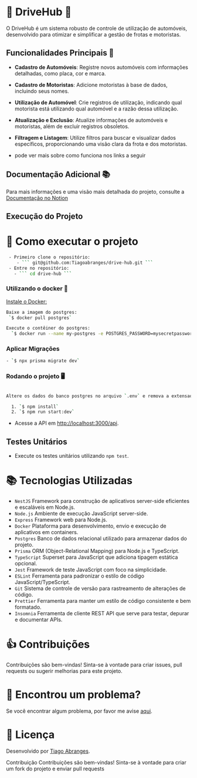 # 🚗 DriveHub 🚗

O DriveHub é um sistema robusto de controle de utilização de automóveis, desenvolvido para otimizar e simplificar a gestão de frotas e motoristas.

## Funcionalidades Principais 🚀

- **Cadastro de Automóveis**: Registre novos automóveis com informações detalhadas, como placa, cor e marca.

- **Cadastro de Motoristas**: Adicione motoristas à base de dados, incluindo seus nomes.

- **Utilização de Automóvel**: Crie registros de utilização, indicando qual motorista está utilizando qual automóvel e a razão dessa utilização.

- **Atualização e Exclusão**: Atualize informações de automóveis e motoristas, além de excluir registros obsoletos.

- **Filtragem e Listagem**: Utilize filtros para buscar e visualizar dados específicos, proporcionando uma visão clara da frota e dos motoristas.

 - pode ver mais sobre como funciona nos links a seguir
## Documentação Adicional 📚

Para mais informações e uma visão mais detalhada do projeto, consulte a <a href="https://www.notion.so/Drive-hub-53ab02842f0d4574b3f3f0f69caf386c?pvs=4" target="_blank">Documentação no Notion</a>


## Execução do Projeto
# 🚀 Como executar o projeto

```bash
 - Primeiro clone o repositório:
    - ``` git@github.com:Tiagoabranges/drive-hub.git ```
 - Entre no repositório: 
   - ``` cd drive-hub ```
````

### Utilizando o docker 🐳
[Instale o Docker:]( https://docs.docker.com/get-docker/)
```bash
Baixe a imagem do postgres:
 `$ docker pull postgres`

Execute o contêiner do postgres:
  `$ docker run --name my-postgres -e POSTGRES_PASSWORD=mysecretpassword -p 5432:5432 -d postgres`

````
### Aplicar Migrações
```bash
- `$ npx prisma migrate dev`

```
### Rodando o projeto 🖥️
```bash

Altere os dados do banco postgres no arquivo `.env` e remova a extensao example: 'postgresql://postgres:mysecretpassword@localhost:5432/postgres?schema=public'

  1. `$ npm install`
  2. `$ npm run start:dev`

```

- Acesse a API em [http://localhost:3000/api](http://localhost:3000/api).

## Testes Unitários

- Execute os testes unitários utilizando `npm test`.

# :books: Tecnologias Utilizadas
 
- `NestJS` Framework para construção de aplicativos server-side eficientes e escaláveis em Node.js.
- `Node.js` Ambiente de execução JavaScript server-side.
- `Express` Framework web para Node.js.
- `Docker` Plataforma para desenvolvimento, envio e execução de aplicativos em containers.
- `Postgres` Banco de dados relacional utilizado para armazenar dados do projeto.
- `Prisma` ORM (Object-Relational Mapping) para Node.js e TypeScript.
- `TypeScript` Superset para JavaScript que adiciona tipagem estática opcional.
- `Jest` Framework de teste JavaScript com foco na simplicidade.
- `ESLint` Ferramenta para padronizar o estilo de código JavaScript/TypeScript.
- `Git` Sistema de controle de versão para rastreamento de alterações de código.
- `Prettier` Ferramenta para manter um estilo de código consistente e bem formatado.
- `Insomnia` Ferramenta de cliente REST API que serve para testar, depurar e documentar APIs.

  
#  :thumbsup: Contribuições
Contribuições são bem-vindas! Sinta-se à vontade para criar issues, pull requests ou sugerir melhorias para este projeto.

# 🐛 Encontrou um problema?
Se você encontrar algum problema, por favor me avise [aqui](https://www.linkedin.com/in/tiagoabranges/).


# 📝 Licença
Desenvolvido por [Tiago Abranges](https://www.linkedin.com/in/tiagoabranges/).

Contribuição
Contribuições são bem-vindas! Sinta-se à vontade para criar um fork do projeto e enviar pull requests


